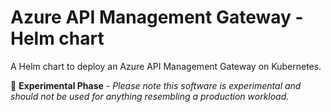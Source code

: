 # Azure API Management Gateway - Helm chart

A Helm chart to deploy an Azure API Management Gateway on Kubernetes.

:loudspeaker: **Experimental Phase** - *Please note this software is experimental and should not be used for anything resembling a production workload.*
